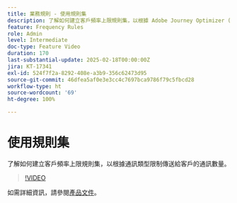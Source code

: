 ```yaml
---
title: 業務規則 - 使用規則集
description: 了解如何建立客戶頻率上限規則集，以根據 Adobe Journey Optimizer (AJO) 中的通訊類型限制傳送給客戶的通訊數量。
feature: Frequency Rules
role: Admin
level: Intermediate
doc-type: Feature Video
duration: 170
last-substantial-update: 2025-02-18T00:00:00Z
jira: KT-17341
exl-id: 524f7f2a-8292-408e-a3b9-356c62473d95
source-git-commit: 46dfea5af0e3e3cc4c7697bca9786f79c5fbcd28
workflow-type: ht
source-wordcount: '69'
ht-degree: 100%

---
```


# 使用規則集

了解如何建立客戶頻率上限規則集，以根據通訊類型限制傳送給客戶的通訊數量。

>[!VIDEO](https://video.tv.adobe.com/v/3444737/?learn=on&enablevpops&captions=chi_hant)

如需詳細資訊，請參閱[產品文件](https://experienceleague.adobe.com/zh-hant/docs/journey-optimizer/using/configuration/rule-sets)。
